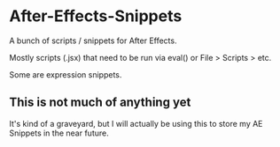 # After-Effects-Snippets

A bunch of scripts / snippets for After Effects. 

Mostly scripts (.jsx) that need to be run via eval() or File > Scripts > etc.

Some are expression snippets. 

## This is not much of anything yet

It's kind of a graveyard, but I will actually be using this to store my AE Snippets in the near future.
